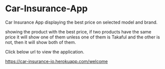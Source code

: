# Car-Insurance-App
Car Insurance App displaying the best price on selected model and brand.

showing the product with the best price, if two products have the same price it will show one of them unless one of them is Takaful and the other is not, then it will show both of them.

Click below url to view the application.

https://car-insurance-io.herokuapp.com/welcome
